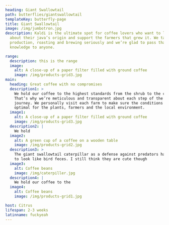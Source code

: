 ```yaml
---
heading: Giant Swallowtail
path: butterflies/giantswallowtail
templateKey: butterfly-page
title: Giant Swallowtail
image: /img/jumbotron.jpg
description: Kaldi is the ultimate spot for coffee lovers who want to learn
  about their java’s origin and support the farmers that grew it. We take coffee
  production, roasting and brewing seriously and we’re glad to pass that
  knowledge to anyone.

range:
  description: this is the range
  image:
    alt: A close-up of a paper filter filled with ground coffee
    image: /img/products-grid3.jpg
main:
  heading: Great coffee with no compromises
  description1: >
    We hold our coffee to the highest standards from the shrub to the cup.
    That’s why we’re meticulous and transparent about each step of the coffee’s
    journey. We personally visit each farm to make sure the conditions are
    optimal for the plants, farmers and the local environment.
  image1:
    alt: A close-up of a paper filter filled with ground coffee
    image: /img/products-grid3.jpg
  description2: |
    We hold 
  image2:
    alt: A green cup of a coffee on a wooden table
    image: /img/products-grid2.jpg
  description3: >
    The giant swallowtail caterpillar as a defense against predators has evolved
    to look like bird feces. I still think they are cute though
  image3:
    alt: Coffee beans
    image: /img/caterpiller.jpg
  description4: |
    We hold our coffee to the 
  image4:
    alt: Coffee beans
    image: /img/products-grid1.jpg

host: Citrus
lifespan: 2-3 weeks
latinname: fuckyeah
---
```


